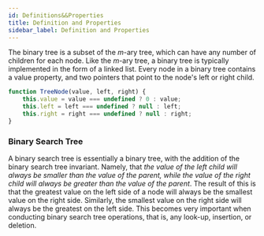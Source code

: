 ```yaml
--- 
id: Definitions&&Properties
title: Definition and Properties
sidebar_label: Definition and Properties
---
```


The binary tree is a subset of the *m*-ary tree, which can have any number of children for each node. Like the *m*-ary tree, a binary tree is typically implemented in the form of a linked list. Every node in a binary tree contains a value property, and two pointers that point to the node's left or right child. 

```javascript
function TreeNode(value, left, right) {
    this.value = value === undefined ? 0 : value;
    this.left = left === undefined ? null : left;
    this.right = right === undefined ? null : right;
}
```

### Binary Search Tree
A binary search tree is essentially a binary tree, with the addition of the binary search tree invariant. Namely, that *the value of the left child will always be smaller than the value of the parent, while the value of the right child will always be greater than the value of the parent*. The result of this is that the greatest value on the left side of a node will always be the smallest value on the right side. Similarly, the smallest value on the right side will always be the greatest on the left side. This becomes very important when conducting binary search tree operations, that is, any look-up, insertion, or deletion. 
